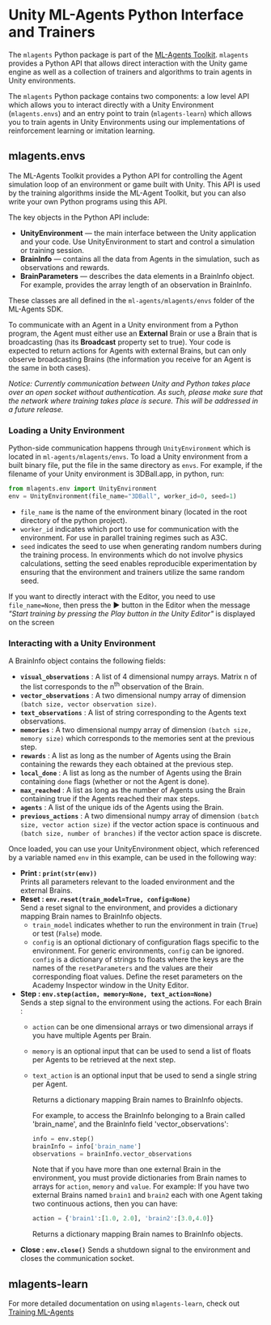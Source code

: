 # Unity ML-Agents Python Interface and Trainers

The `mlagents` Python package is part of the [ML-Agents
Toolkit](https://github.com/Unity-Technologies/ml-agents). `mlagents` provides a
Python API that allows direct interaction with the Unity game engine as well as
a collection of trainers and algorithms to train agents in Unity environments.

The `mlagents` Python package contains two components: a low level API which
allows you to interact directly with a Unity Environment (`mlagents.envs`) and
an entry point to train (`mlagents-learn`) which allows you to train agents in
Unity Environments using our implementations of reinforcement learning or
imitation learning.

## mlagents.envs

The ML-Agents Toolkit provides a Python API for controlling the Agent simulation
loop of an environment or game built with Unity. This API is used by the
training algorithms inside the ML-Agent Toolkit, but you can also write your own
Python programs using this API.

The key objects in the Python API include:

- **UnityEnvironment** — the main interface between the Unity application and
  your code. Use UnityEnvironment to start and control a simulation or training
  session.
- **BrainInfo** — contains all the data from Agents in the simulation, such as
  observations and rewards.
- **BrainParameters** — describes the data elements in a BrainInfo object. For
  example, provides the array length of an observation in BrainInfo.

These classes are all defined in the `ml-agents/mlagents/envs` folder of
the ML-Agents SDK.

To communicate with an Agent in a Unity environment from a Python program, the
Agent must either use an **External** Brain or use a Brain that is broadcasting
(has its **Broadcast** property set to true). Your code is expected to return
actions for Agents with external Brains, but can only observe broadcasting
Brains (the information you receive for an Agent is the same in both cases).

_Notice: Currently communication between Unity and Python takes place over an
open socket without authentication. As such, please make sure that the network
where training takes place is secure. This will be addressed in a future
release._

### Loading a Unity Environment

Python-side communication happens through `UnityEnvironment` which is located in
`ml-agents/mlagents/envs`. To load a Unity environment from a built binary
file, put the file in the same directory as `envs`. For example, if the filename
of your Unity environment is 3DBall.app, in python, run:

```python
from mlagents.env import UnityEnvironment
env = UnityEnvironment(file_name="3DBall", worker_id=0, seed=1)
```

- `file_name` is the name of the environment binary (located in the root
  directory of the python project).
- `worker_id` indicates which port to use for communication with the
  environment. For use in parallel training regimes such as A3C.
- `seed` indicates the seed to use when generating random numbers during the
  training process. In environments which do not involve physics calculations,
  setting the seed enables reproducible experimentation by ensuring that the
  environment and trainers utilize the same random seed.

If you want to directly interact with the Editor, you need to use
`file_name=None`, then press the :arrow_forward: button in the Editor when the
message _"Start training by pressing the Play button in the Unity Editor"_ is
displayed on the screen

### Interacting with a Unity Environment

A BrainInfo object contains the following fields:

- **`visual_observations`** : A list of 4 dimensional numpy arrays. Matrix n of
  the list corresponds to the n<sup>th</sup> observation of the Brain.
- **`vector_observations`** : A two dimensional numpy array of dimension `(batch
  size, vector observation size)`.
- **`text_observations`** : A list of string corresponding to the Agents text
  observations.
- **`memories`** : A two dimensional numpy array of dimension `(batch size,
  memory size)` which corresponds to the memories sent at the previous step.
- **`rewards`** : A list as long as the number of Agents using the Brain
  containing the rewards they each obtained at the previous step.
- **`local_done`** : A list as long as the number of Agents using the Brain
  containing  `done` flags (whether or not the Agent is done).
- **`max_reached`** : A list as long as the number of Agents using the Brain
  containing true if the Agents reached their max steps.
- **`agents`** : A list of the unique ids of the Agents using the Brain.
- **`previous_actions`** : A two dimensional numpy array of dimension `(batch
  size, vector action size)` if the vector action space is continuous and
  `(batch size, number of branches)` if the vector action space is discrete.

Once loaded, you can use your UnityEnvironment object, which referenced by a
variable named `env` in this example, can be used in the following way:  

- **Print : `print(str(env))`**  
  Prints all parameters relevant to the loaded environment and the external
  Brains.  
- **Reset : `env.reset(train_model=True, config=None)`**  
  Send a reset signal to the environment, and provides a dictionary mapping
  Brain names to BrainInfo objects.  
  - `train_model` indicates whether to run the environment in train (`True`) or
    test (`False`) mode.
  - `config` is an optional dictionary of configuration flags specific to the
    environment. For generic environments, `config` can be ignored. `config` is
    a dictionary of strings to floats where the keys are the names of the
    `resetParameters` and the values are their corresponding float values.
    Define the reset parameters on the Academy Inspector window in the Unity
    Editor.
- **Step : `env.step(action, memory=None, text_action=None)`**  
  Sends a step signal to the environment using the actions. For each Brain :
  - `action` can be one dimensional arrays or two dimensional arrays if you have
    multiple Agents per Brain.
  - `memory` is an optional input that can be used to send a list of floats per
    Agents to be retrieved at the next step.
  - `text_action` is an optional input that be used to send a single string per
    Agent.

    Returns a dictionary mapping Brain names to BrainInfo objects.

    For example, to access the BrainInfo belonging to a Brain called
    'brain_name', and the BrainInfo field 'vector_observations':

    ```python
    info = env.step()
    brainInfo = info['brain_name']
    observations = brainInfo.vector_observations
    ```

    Note that if you have more than one external Brain in the environment, you
    must provide dictionaries from Brain names to arrays for `action`, `memory`
    and `value`. For example: If you have two external Brains named `brain1` and
    `brain2` each with one Agent taking two continuous actions, then you can
    have:

    ```python
    action = {'brain1':[1.0, 2.0], 'brain2':[3.0,4.0]}
    ```

    Returns a dictionary mapping Brain names to BrainInfo objects.  
- **Close : `env.close()`**
  Sends a shutdown signal to the environment and closes the communication
  socket.

## mlagents-learn

For more detailed documentation on using `mlagents-learn`, check out
[Training ML-Agents](Training-ML-Agents.md)
